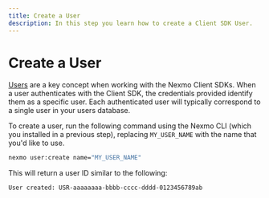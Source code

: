 ```yaml
---
title: Create a User
description: In this step you learn how to create a Client SDK User.
---
```


# Create a User

[Users](/conversation/concepts/user) are a key concept when working with the Nexmo Client SDKs. When a user authenticates with the Client SDK, the credentials provided identify them as a specific user. Each authenticated user will typically correspond to a single user in your users database.

To create a user, run the following command using the Nexmo CLI (which you installed in a previous step), replacing `MY_USER_NAME` with the name that you'd like to use.

```bash
nexmo user:create name="MY_USER_NAME"
```

This will return a user ID similar to the following:

```bash
User created: USR-aaaaaaaa-bbbb-cccc-dddd-0123456789ab
```
